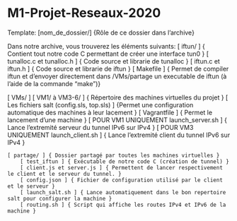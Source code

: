 # M1-Projet-Reseaux-2020

Template:
[nom_de_dossier/] 
{Rôle de ce dossier dans l’archive}

Dans notre archive, vous trouverez les éléments suivants:
[ iftun/ ] { Contient tout notre code C permettant de créer une interface tun0 }
    [ tunalloc.c et tunalloc.h ] { Code source et librarie de tunalloc }
    [ iftun.c et iftun.h ] { Code source et librarie de iftun }
    [ Makefile  ] { Permet de compiler iftun et d’envoyer directement dans /VMs/partage un executable de iftun (à l’aide de la commande “make”)}

[ VMs/ ]
    [ VM1/ à VM3-6/ ] { Répertoire des machines virtuelles du projet }
        [ Les fichiers salt (config.sls, top.sls) ] {Permet une configuration automatique des machines à leur lacement }
[ Vagrantfile ] { Permet le lancement d’une machine }
[ POUR VM1 UNIQUEMENT launch_server.sh ] { Lance l’extremité serveur du tunnel IPv6 sur IPv4 }
[ POUR VM3 UNIQUEMENT launch_client.sh ] { Lance l’extremité client du tunnel IPv6 sur IPv4 }

    [ partage/ ] { Dossier partagé par toutes les machines virtuelles }
        [ test_iftun ] { Exécutable de notre code C (création de tunnel) }
        [ client.js et server.js ] { Permettent de lancer respectivement le client et le serveur du tunnel. }
        [ config.json ] { Fichier de configuration utilisé par le client et le serveur }
        [ launch_salt.sh ] { Lance automatiquement dans le bon repertoire salt pour configurer la machine }
        [ routing.sh ] { Script qui affiche les routes IPv4 et IPv6 de la machine }

